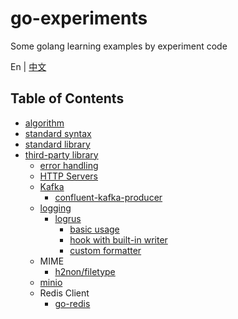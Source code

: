 # go-experiments

Some golang learning examples by experiment code

En | [中文](./README_zh-CN.md)

## Table of Contents

- [algorithm](./algorithm/)
- [standard syntax](./standard-syntax/)
- [standard library](./standard-library/)
- [third-party library](./third-party-library/)
  - [error handling](./third-party-library/error-handling)
  - [HTTP Servers](third-party-library/http-servers/)
  - [Kafka](third-party-library/kafka)
    - [confluent-kafka-producer](third-party-library/kafka/confluent-kafka-producer)
  - [logging](third-party-library/logging)
    - [logrus](third-party-library/logging/logrus-demo)
      - [basic usage](third-party-library/logging/logrus-demo/basic.go)
      - [hook with built-in writer](third-party-library/logging/logrus-demo/builtin_writer_hook.go)
      - [custom formatter](third-party-library/logging/logrus-demo/custom_formatter.go)
  - MIME
    - [h2non/filetype](third-party-library/mime-demo)
  - [minio](third-party-library/minio-demo)
  - Redis Client
    - [go-redis](third-party-library/redis-demo)
